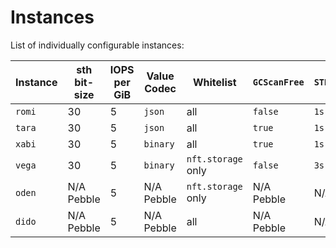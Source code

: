 # Instances

List of individually configurable instances:

| Instance | sth bit-size | IOPS per GiB  | Value Codec  | Whitelist           | `GCScanFree` | `STHSyncInterval` | Running                                                                                                                                       |
|----------|--------------|---------------|--------------|---------------------|--------------|-------------------|-----------------------------------------------------------------------------------------------------------------------------------------------|
| `romi`   | 30           | 5             | `json`       | all                 | `false`      | `1s`              | [945940507682064093e846ecc8578a58a5f16535](https://github.com/filecoin-project/storetheindex/commit/945940507682064093e846ecc8578a58a5f16535) |
| `tara`   | 30           | 5             | `json`       | all                 | `true`       | `1s`              | [945940507682064093e846ecc8578a58a5f16535](https://github.com/filecoin-project/storetheindex/commit/945940507682064093e846ecc8578a58a5f16535) |
| `xabi`   | 30           | 5             | `binary`     | all                 | `true`       | `1s`              | [945940507682064093e846ecc8578a58a5f16535](https://github.com/filecoin-project/storetheindex/commit/945940507682064093e846ecc8578a58a5f16535) |
| `vega`   | 30           | 5             | `binary`     | `nft.storage` only  | `false`      | `3s`              | [1223d1070d8675441356c2fda92ce2c872f0f189](https://github.com/filecoin-project/storetheindex/commit/1223d1070d8675441356c2fda92ce2c872f0f189) |
| `oden`   | N/A Pebble         | 5             | N/A Pebble    | `nft.storage` only | N/A Pebble     | N/A Pebble         | [498f406a73629637654c936c5d34ab768f2e417d](https://github.com/filecoin-project/storetheindex/commit/498f406a73629637654c936c5d34ab768f2e417d) |
| `dido`   | N/A Pebble         | 5             | N/A Pebble    | all                | N/A Pebble     | N/A Pebble         | [498f406a73629637654c936c5d34ab768f2e417d](https://github.com/filecoin-project/storetheindex/commit/498f406a73629637654c936c5d34ab768f2e417d) |
